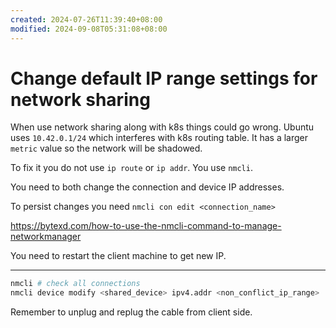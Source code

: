 ```yaml
---
created: 2024-07-26T11:39:40+08:00
modified: 2024-09-08T05:31:08+08:00
---
```


# Change default IP range settings for network sharing

When use network sharing along with k8s things could go wrong. Ubuntu uses `10.42.0.1/24` which interferes with k8s routing table. It has a larger `metric` value so the network will be shadowed.

To fix it you do not use `ip route` or `ip addr`. You use `nmcli`.

You need to both change the connection and device IP addresses.

To persist changes you need `nmcli con edit <connection_name>`

https://bytexd.com/how-to-use-the-nmcli-command-to-manage-networkmanager

You need to restart the client machine to get new IP.

---

```bash
nmcli # check all connections
nmcli device modify <shared_device> ipv4.addr <non_conflict_ip_range>
```

Remember to unplug and replug the cable from client side.
